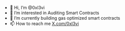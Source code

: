 - 👋 Hi, I’m @0xl3vi
- 👀 I’m interested in Auditing Smart Contracts
- 🌱 I’m currently building gas optimized smart contracts
- 📫 How to reach me [X.com/0xl3vi](https://www.twitter.com)
